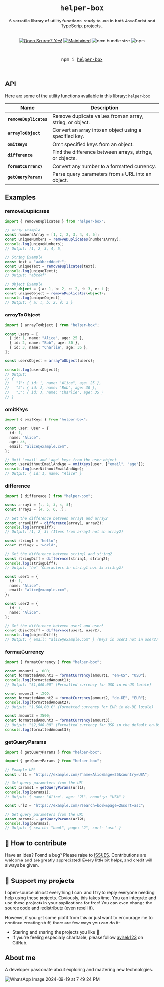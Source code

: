 <div align="center">
  <h1>
    <code>helper-box</code> 
  </h1>

  <div>A versatile library of utility functions, ready to use in both JavaScript and TypeScript projects..</div>

  <br />

  <!-- Badges -->

[![Open Source? Yes!](https://badgen.net/badge/Open%20Source%20%3F/Yes%21/blue?icon=github)](https://github.com/avisek123/helper-box/issues)
[![Maintained](https://badgen.net/badge/Maintained%20%3F/Yes%21/blue?icon=github)](https://github.com/avisek123/helper-box/issues)
![npm bundle size](https://img.shields.io/bundlephobia/minzip/helper-box)
![npm](https://img.shields.io/npm/v/helper-box)

  <!-- BADGE:END -->

  <br />
    <pre>npm i <a href="https://www.npmjs.com/package/helper-box">helper-box</a></pre>
  <br />

</div>

## API

Here are some of the utility functions available in this library: `helper-box`

| Name                   | Description                                               |
| ---------------------- | --------------------------------------------------------- |
| **`removeDuplicates`** | Remove duplicate values from an array, string, or object. |
| **`arrayToObject`**    | Convert an array into an object using a specified key.    |
| **`omitKeys`**         | Omit specified keys from an object.                       |
| **`difference`**       | Find the difference between arrays, strings, or objects.  |
| **`formatCurrency`**   | Convert any number to a formatted currency.               |
| **`getQueryParams`**   | Parse query parameters from a URL into an object.         |

## Examples

### removeDuplicates

```typescript
import { removeDuplicates } from "helper-box";

// Array Example
const numbersArray = [1, 2, 2, 3, 4, 4, 5];
const uniqueNumbers = removeDuplicates(numbersArray);
console.log(uniqueNumbers);
// Output: [1, 2, 3, 4, 5]

// String Example
const text = "aabbccddeeff";
const uniqueText = removeDuplicates(text);
console.log(uniqueText);
// Output: "abcdef"

// Object Example
const object = { a: 1, b: 2, c: 2, d: 3, e: 1 };
const uniqueObject = removeDuplicates(object);
console.log(uniqueObject);
// Output: { a: 1, b: 2, d: 3 }
```

### arrayToObject

```typescript
import { arrayToObject } from "helper-box";

const users = [
  { id: 1, name: "Alice", age: 25 },
  { id: 2, name: "Bob", age: 30 },
  { id: 3, name: "Charlie", age: 35 },
];

const usersObject = arrayToObject(users);

console.log(usersObject);
// Output:
// {
//   "1": { id: 1, name: "Alice", age: 25 },
//   "2": { id: 2, name: "Bob", age: 30 },
//   "3": { id: 3, name: "Charlie", age: 35 }
// }
```

### omitKeys

```typescript
import { omitKeys } from "helper-box";

const user: User = {
  id: 1,
  name: "Alice",
  age: 25,
  email: "alice@example.com",
};

// Omit 'email' and 'age' keys from the user object
const userWithoutEmailAndAge = omitKeys(user, ["email", "age"]);
console.log(userWithoutEmailAndAge);
// Output: { id: 1, name: "Alice" }
```

### difference

```typescript
import { difference } from "helper-box";

const array1 = [1, 2, 3, 4, 5];
const array2 = [4, 5, 6, 7];

// Get the difference between array1 and array2
const arrayDiff = difference(array1, array2);
console.log(arrayDiff);
// Output: [1, 2, 3] (Items from array1 not in array2)

const string1 = "hello";
const string2 = "world";

// Get the difference between string1 and string2
const stringDiff = difference(string1, string2);
console.log(stringDiff);
// Output: "he" (Characters in string1 not in string2)

const user1 = {
  id: 1,
  name: "Alice",
  email: "alice@example.com",
};

const user2 = {
  id: 1,
  name: "Alice",
};

// Get the difference between user1 and user2
const objectDiff = difference(user1, user2);
console.log(objectDiff);
// Output: { email: "alice@example.com" } (Keys in user1 not in user2)
```

### formatCurrency

```typescript
import { formatCurrency } from "helper-box";

const amount1 = 1000;
const formattedAmount1 = formatCurrency(amount1, "en-US", "USD");
console.log(formattedAmount1);
// Output: "$1,000.00" (Formatted currency for USD in en-US locale)

const amount2 = 1500;
const formattedAmount2 = formatCurrency(amount2, "de-DE", "EUR");
console.log(formattedAmount2);
// Output: "1.500,00 €" (Formatted currency for EUR in de-DE locale)

const amount3 = 2500;
const formattedAmount3 = formatCurrency(amount3);
// Output: "$2,500.00" (Formatted currency for USD in the default en-US locale)
console.log(formattedAmount3);
```

### getQueryParams

```typescript
import { getQueryParams } from "helper-box";

import { getQueryParams } from "helper-box";

// Example URL
const url1 = "https://example.com/?name=Alice&age=25&country=USA";

// Get query parameters from the URL
const params1 = getQueryParams(url1);
console.log(params1);
// Output: { name: "Alice", age: "25", country: "USA" }

const url2 = "https://example.com/?search=book&page=2&sort=asc";

// Get query parameters from the URL
const params2 = getQueryParams(url2);
console.log(params2);
// Output: { search: "book", page: "2", sort: "asc" }
```

## 🤔 How to contribute

Have an idea? Found a bug? Please raise to [ISSUES](https://github.com/avisek123/helper-box/issues).
Contributions are welcome and are greatly appreciated! Every little bit helps, and credit will always be given.

## 💖 Support my projects

I open-source almost everything I can, and I try to reply everyone needing help using these projects. Obviously, this takes time. You can integrate and use these projects in your applications for free! You can even change the source code and redistribute (even resell it).

However, if you get some profit from this or just want to encourage me to continue creating stuff, there are few ways you can do it:

- Starring and sharing the projects you like 🚀
- If you're feeling especially charitable, please follow [avisek123](https://github.com/avisek123) on GitHub.

## About me

A developer passionate about exploring and mastering new technologies.

![WhatsApp Image 2024-09-19 at 7 49 24 PM](https://github.com/user-attachments/assets/a6204283-d754-44c8-a1c7-2cb0dffcd316)
